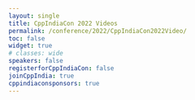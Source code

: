 ```yaml
---
layout: single
title: CppIndiaCon 2022 Videos
permalink: /conference/2022/CppIndiaCon2022Video/
toc: false
widget: true
# classes: wide
speakers: false
registerforCppIndiaCon: false
joinCppIndia: true
cppindiaconsponsors: true
---
```


<!-- <iframe width="560" height="315" src="https://www.youtube.com/embed/FlJh5KvatSA" title="YouTube video player" frameborder="0" allow="accelerometer; autoplay; clipboard-write; encrypted-media; gyroscope; picture-in-picture" allowfullscreen></iframe>
<br> -->

<pre>
















</pre>